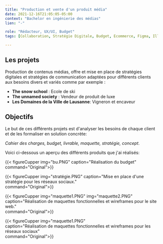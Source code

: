 ```yaml
---
title: "Production et vente d'un produit média"
date: 2021-12-16T21:05:05-05:00
context: "Bachelor en ingénierie des médias"
lien: "-"

role: "Rédacteur, UX/UI, Budget"
tags: [Collaboration, Stratégie Digitale, Budget, Ecommerce, Figma, Illustrator, Photoshop, UX, UI ]

---
```

## Les projets

Production de contenus médias, offre et mise en place de stratégies digitales et stratégies de communication adaptées pour différents clients aux besoins divers et variés comme par exemple :

* **The snow school** : Ecole de ski
* **The unnamed society** : Vendeur de produit de luxe
* **Les Domaines de la Ville de Lausanne**: Vigneron et encaveur


## Objectifs
Le but de ces différents projets est d'analyser les besoins de chaque client et de les formaliser en solution concrète: 

*Cahier des charges, budget, livrable, maquette, stratégie, concept*.

Voici ci-dessous un aperçu des différents produits que j'ai réalisés:

{{< figureCupper
img="bu.PNG" 
caption="Réalisation du budget"
command="Original">}}


 {{< figureCupper
img="stratégie.PNG" 
caption="Mise en place d'une stratégie pour les réseaux sociaux."  
command="Original">}}

 {{< figureCupper
img="maquette1.PNG" 
img="maquette2.PNG" 
caption="Réalisation de maquettes fonctionnelles et wireframes pour le site web."  
command="Original">}}

 {{< figureCupper
img="maquette1.PNG"  
caption="Réalisation de maquettes fonctionnelles et wireframes pour les réseaux sociaux"  
command="Original">}}


